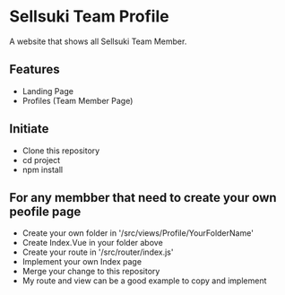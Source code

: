 Sellsuki Team Profile
=============

A website that shows all Sellsuki Team Member.

## Features
* Landing Page
* Profiles (Team Member Page)

## Initiate
* Clone this repository
* cd project
* npm install

## For any membber that need to create your own peofile page
* Create your own folder in '/src/views/Profile/YourFolderName'
* Create Index.Vue in your folder above
* Create your route in '/src/router/index.js'
* Implement your own Index page
* Merge your change to this repository
* My route and view can be a good example to copy and implement
